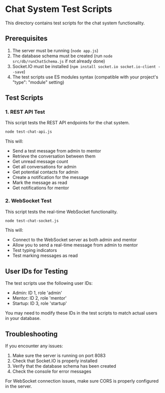 # Chat System Test Scripts

This directory contains test scripts for the chat system functionality.

## Prerequisites

1. The server must be running (`node app.js`)
2. The database schema must be created (run `node src/db/runChatSchema.js` if not already done)
3. Socket.IO must be installed (`npm install socket.io socket.io-client --save`)
4. The test scripts use ES modules syntax (compatible with your project's "type": "module" setting)

## Test Scripts

### 1. REST API Test

This script tests the REST API endpoints for the chat system.

```bash
node test-chat-api.js
```

This will:
- Send a test message from admin to mentor
- Retrieve the conversation between them
- Get unread message count
- Get all conversations for admin
- Get potential contacts for admin
- Create a notification for the message
- Mark the message as read
- Get notifications for mentor

### 2. WebSocket Test

This script tests the real-time WebSocket functionality.

```bash
node test-chat-socket.js
```

This will:
- Connect to the WebSocket server as both admin and mentor
- Allow you to send a real-time message from admin to mentor
- Test typing indicators
- Test marking messages as read

## User IDs for Testing

The test scripts use the following user IDs:
- Admin: ID 1, role 'admin'
- Mentor: ID 2, role 'mentor'
- Startup: ID 3, role 'startup'

You may need to modify these IDs in the test scripts to match actual users in your database.

## Troubleshooting

If you encounter any issues:

1. Make sure the server is running on port 8083
2. Check that Socket.IO is properly installed
3. Verify that the database schema has been created
4. Check the console for error messages

For WebSocket connection issues, make sure CORS is properly configured in the server.
